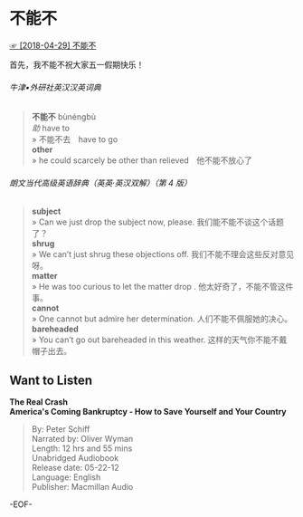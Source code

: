 # 不能不  
[☞ [2018-04-29] 不能不 ](https://mp.weixin.qq.com/s/9sQFLtTU4F-UikvSuV327A)    
  
首先，我不能不祝大家五一假期快乐！  
  
###### 牛津•外研社英汉汉英词典  
>**不能不** bùnéngbù  
*助* have to  
» 不能不去　have to go  
**other**  
» he could scarcely be other than relieved　他不能不放心了  
  
###### 朗文当代高级英语辞典（英英·英汉双解）（第 4 版）  
>**subject**  
» Can we just drop the subject now, please. 我们能不能不谈这个话题了？  
**shrug**  
» We can’t just shrug these objections off. 我们不能不理会这些反对意见呀。  
**matter**  
» He was too curious to let the matter drop . 他太好奇了，不能不管这件事。  
**cannot**  
» One cannot but admire her determination. 人们不能不佩服她的决心。  
**bareheaded**  
» You can’t go out bareheaded in this weather. 这样的天气你不能不戴帽子出去。  
  
  
  
## Want to Listen  
**The Real Crash  
America's Coming Bankruptcy - How to Save Yourself and Your Country**  
>By: Peter Schiff  
Narrated by: Oliver Wyman  
Length: 12 hrs and 55 mins  
Unabridged Audiobook  
Release date: 05-22-12  
Language: English  
Publisher: Macmillan Audio  
  
-EOF-  
